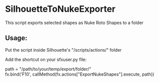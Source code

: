 # SilhouetteToNukeExporter
This script exports selected shapes as Nuke Roto Shapes to a folder


##  Usage:

Put the script inside Silhouette's "/scripts/actions/" folder

Add the shortcut on your sfxuser.py file:

path = "/path/to/your/temp/export/folder/" </br>
fx.bind('F10', callMethod(fx.actions["ExportNukeShapes"].execute, path))





